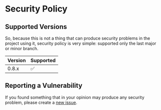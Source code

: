 <!--- django-xls2po -->
<!--- .github/SECURITY.md -->


# Security Policy

## Supported Versions

So, because this is not a thing that can produce security problems in the project using it,
security policy is very simple: supported only the last major or minor branch.

| Version | Supported          |
| ------- | ------------------ |
| 0.8.x   | :white_check_mark: |

## Reporting a Vulnerability

If you found something that in your opinion may produce any security problem, please create a [new issue](https://github.com/vint21h/django-xls2po/issues/new/).
